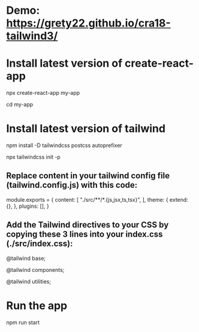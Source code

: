 # Demo: https://grety22.github.io/cra18-tailwind3/
# Install latest version of create-react-app

npx create-react-app my-app

cd my-app

# Install latest version of tailwind

npm install -D tailwindcss postcss autoprefixer

npx tailwindcss init -p

## Replace content in your tailwind config file (tailwind.config.js) with this code:

module.exports = {
  content: [
    "./src/**/*.{js,jsx,ts,tsx}",
  ],
  theme: {
    extend: {},
  },
  plugins: [],
}

## Add the Tailwind directives to your CSS by copying these 3 lines into your index.css (./src/index.css):

@tailwind base;

@tailwind components;

@tailwind utilities;

# Run the app

npm run start
